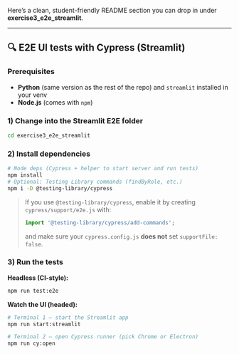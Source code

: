 Here’s a clean, student-friendly README section you can drop in under **exercise3_e2e_streamlit**.

---

## 🔍 E2E UI tests with Cypress (Streamlit)

### Prerequisites

* **Python** (same version as the rest of the repo) and `streamlit` installed in your venv
* **Node.js** (comes with `npm`)

### 1) Change into the Streamlit E2E folder

```bash
cd exercise3_e2e_streamlit
```

### 2) Install dependencies

```bash
# Node deps (Cypress + helper to start server and run tests)
npm install
# Optional: Testing Library commands (findByRole, etc.)
npm i -D @testing-library/cypress
```

> If you use `@testing-library/cypress`, enable it by creating `cypress/support/e2e.js` with:
>
> ```js
> import '@testing-library/cypress/add-commands';
> ```
>
> and make sure your `cypress.config.js` **does not** set `supportFile: false`.

### 3) Run the tests

**Headless (CI-style):**

```bash
npm run test:e2e
```

**Watch the UI (headed):**

```bash
# Terminal 1 – start the Streamlit app
npm run start:streamlit

# Terminal 2 – open Cypress runner (pick Chrome or Electron)
npm run cy:open
```